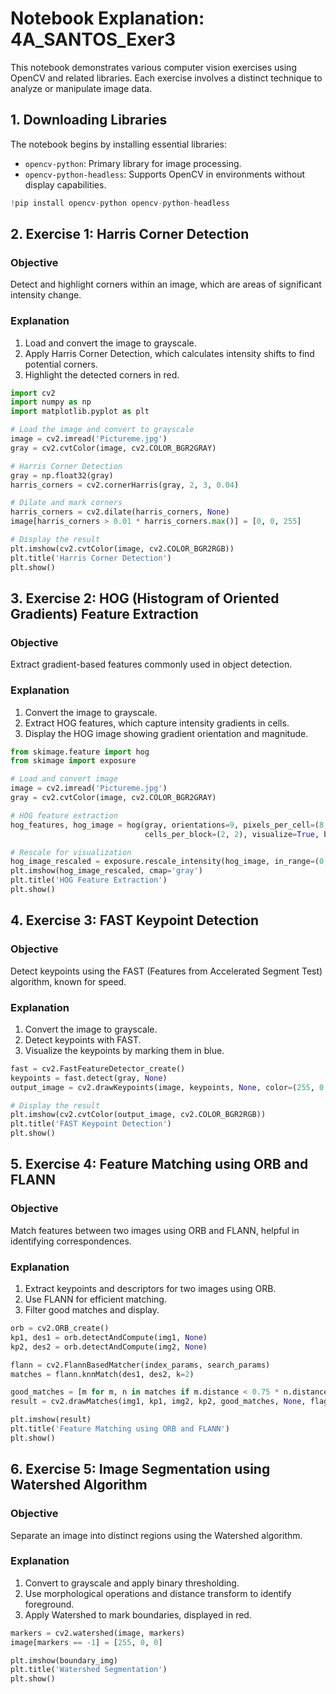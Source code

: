 # Notebook Explanation: 4A_SANTOS_Exer3

This notebook demonstrates various computer vision exercises using OpenCV and related libraries. Each exercise involves a distinct technique to analyze or manipulate image data.

## 1. Downloading Libraries
The notebook begins by installing essential libraries:
- `opencv-python`: Primary library for image processing.
- `opencv-python-headless`: Supports OpenCV in environments without display capabilities.

```python
!pip install opencv-python opencv-python-headless
```

## 2. Exercise 1: Harris Corner Detection
### Objective
Detect and highlight corners within an image, which are areas of significant intensity change.

### Explanation
1. Load and convert the image to grayscale.
2. Apply Harris Corner Detection, which calculates intensity shifts to find potential corners.
3. Highlight the detected corners in red.

```python
import cv2
import numpy as np
import matplotlib.pyplot as plt

# Load the image and convert to grayscale
image = cv2.imread('Pictureme.jpg')
gray = cv2.cvtColor(image, cv2.COLOR_BGR2GRAY)

# Harris Corner Detection
gray = np.float32(gray)
harris_corners = cv2.cornerHarris(gray, 2, 3, 0.04)

# Dilate and mark corners
harris_corners = cv2.dilate(harris_corners, None)
image[harris_corners > 0.01 * harris_corners.max()] = [0, 0, 255]

# Display the result
plt.imshow(cv2.cvtColor(image, cv2.COLOR_BGR2RGB))
plt.title('Harris Corner Detection')
plt.show()
```

## 3. Exercise 2: HOG (Histogram of Oriented Gradients) Feature Extraction
### Objective
Extract gradient-based features commonly used in object detection.

### Explanation
1. Convert the image to grayscale.
2. Extract HOG features, which capture intensity gradients in cells.
3. Display the HOG image showing gradient orientation and magnitude.

```python
from skimage.feature import hog
from skimage import exposure

# Load and convert image
image = cv2.imread('Pictureme.jpg')
gray = cv2.cvtColor(image, cv2.COLOR_BGR2GRAY)

# HOG feature extraction
hog_features, hog_image = hog(gray, orientations=9, pixels_per_cell=(8, 8),
                              cells_per_block=(2, 2), visualize=True, block_norm='L2-Hys')

# Rescale for visualization
hog_image_rescaled = exposure.rescale_intensity(hog_image, in_range=(0, 10))
plt.imshow(hog_image_rescaled, cmap='gray')
plt.title('HOG Feature Extraction')
plt.show()
```

## 4. Exercise 3: FAST Keypoint Detection
### Objective
Detect keypoints using the FAST (Features from Accelerated Segment Test) algorithm, known for speed.

### Explanation
1. Convert the image to grayscale.
2. Detect keypoints with FAST.
3. Visualize the keypoints by marking them in blue.

```python
fast = cv2.FastFeatureDetector_create()
keypoints = fast.detect(gray, None)
output_image = cv2.drawKeypoints(image, keypoints, None, color=(255, 0, 0))

# Display the result
plt.imshow(cv2.cvtColor(output_image, cv2.COLOR_BGR2RGB))
plt.title('FAST Keypoint Detection')
plt.show()
```

## 5. Exercise 4: Feature Matching using ORB and FLANN
### Objective
Match features between two images using ORB and FLANN, helpful in identifying correspondences.

### Explanation
1. Extract keypoints and descriptors for two images using ORB.
2. Use FLANN for efficient matching.
3. Filter good matches and display.

```python
orb = cv2.ORB_create()
kp1, des1 = orb.detectAndCompute(img1, None)
kp2, des2 = orb.detectAndCompute(img2, None)

flann = cv2.FlannBasedMatcher(index_params, search_params)
matches = flann.knnMatch(des1, des2, k=2)

good_matches = [m for m, n in matches if m.distance < 0.75 * n.distance]
result = cv2.drawMatches(img1, kp1, img2, kp2, good_matches, None, flags=2)

plt.imshow(result)
plt.title('Feature Matching using ORB and FLANN')
plt.show()
```

## 6. Exercise 5: Image Segmentation using Watershed Algorithm
### Objective
Separate an image into distinct regions using the Watershed algorithm.

### Explanation
1. Convert to grayscale and apply binary thresholding.
2. Use morphological operations and distance transform to identify foreground.
3. Apply Watershed to mark boundaries, displayed in red.

```python
markers = cv2.watershed(image, markers)
image[markers == -1] = [255, 0, 0]

plt.imshow(boundary_img)
plt.title('Watershed Segmentation')
plt.show()
```
